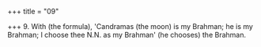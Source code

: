 +++
title = "09"

+++
9. With (the formula), 'Candramas (the moon) is my Brahman; he is my Brahman; I choose thee N.N. as my Brahman' (he chooses) the Brahman.
